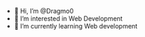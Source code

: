 - 👋 Hi, I’m @Dragmo0
- 👀 I’m interested in Web Development
- 🌱 I’m currently learning Web development


<!---
Dragmo0/Dragmo0 is a ✨ special ✨ repository because its `README.md` (this file) appears on your GitHub profile.
You can click the Preview link to take a look at your changes.
--->
